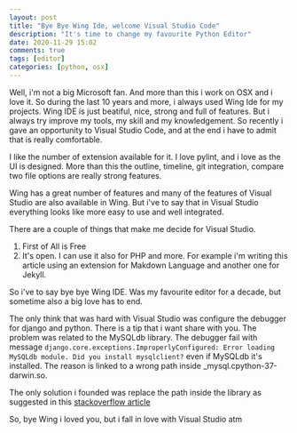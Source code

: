 ```yaml
---
layout: post
title: "Bye Bye Wing Ide, welcome Visual Studio Code"
description: "It's time to change my favourite Python Editor"
date: 2020-11-29 15:02
comments: true
tags: [editor]
categories: [python, osx]
---
```


Well, i'm not a big Microsoft fan. And more than this i work on OSX and i love it. So during the last 10 years and more, i always used Wing Ide for my projects. 
Wing IDE is just beatiful, nice, strong and full of features. But i always try improve my tools, my skill and my knowledgement. So recently i gave an opportunity to Visual Studio Code, and at the end i have to admit that is really comfortable.

I like the number of extension available for it. I love pylint, and i love as the UI is designed. More than this the outline, timeline, git integration, compare two file options are really strong features. 

Wing has a great number of features and many of the features of Visual Studio are also available in Wing. But i've to say that in Visual Studio everything looks like more easy to use and well integrated.

There are a couple of things that make me decide for Visual Studio.

1) First of All is Free
2) It's open. I can use it also for PHP and more. For example i'm writing this article using an extension for Makdown Language and another one for Jekyll.

So i've to say bye bye Wing IDE. Was my favourite editor for a decade, but sometime also a big love has to end.

The only think that was hard with Visual Studio was configure the debugger for django and python. There is a tip that i want share with you. The problem was related to the MySQLdb library. The debugger fail with message `django.core.exceptions.ImproperlyConfigured: Error loading MySQLdb module. Did you install mysqlclient?` even if MySQLdb it's installed. The reason is linked to a wrong path inside _mysql.cpython-37-darwin.so.

The only solution i founded was replace the path inside the library as suggested in this [stackoverflow article](https://stackoverflow.com/a/61211114)

So, bye Wing i loved you, but i fall in love with Visual Studio atm

